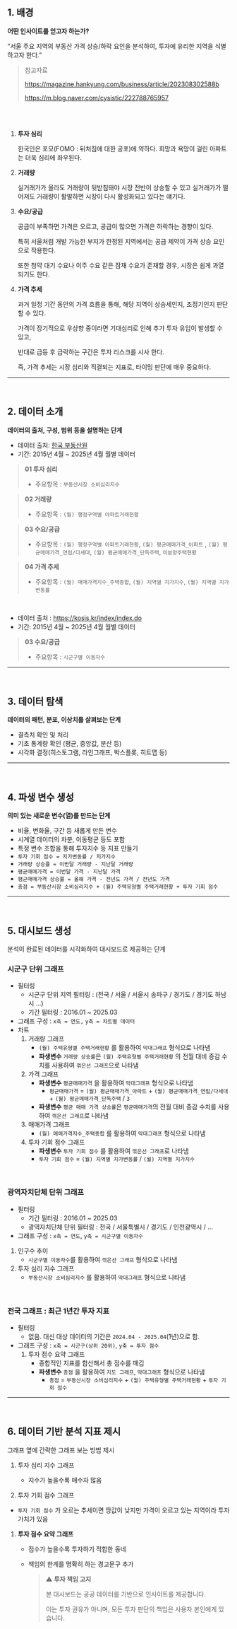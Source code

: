 ## 1. 배경

**어떤 인사이트를 얻고자 하는가?**

“서울 주요 지역의 부동산 가격 상승/하락 요인을 분석하여, 투자에 유리한 지역을 식별하고자 한다.”

> 참고자료
> 
> https://magazine.hankyung.com/business/article/202308302588b
> 
> https://m.blog.naver.com/cysistic/222788765957

<br><br>


1. **투자 심리**
    
    한국인은 포모(FOMO : 뒤처짐에 대한 공포)에 약하다. 희망과 욕망이 걸린 아파트는 더욱 심리에 좌우된다.
    
2. **거래량**
    
    실거래가가 올라도 거래량이 뒷받침돼야 시장 전반이 상승할 수 있고 실거래가가 떨어져도 거래량이 활발하면 시장이 다시 활성화되고 있다는 얘기다.
    
3. **수요/공급**
    
    공급이 부족하면 가격은 오르고, 공급이 많으면 가격은 하락하는 경향이 있다.
    
    특히 서울처럼 개발 가능한 부지가 한정된 지역에서는 공급 제약이 가격 상승 요인으로 작용한다.
    
    또한 청약 대기 수요나 이주 수요 같은 잠재 수요가 존재할 경우, 시장은 쉽게 과열되기도 한다.
    
4. **가격 추세**
    
    과거 일정 기간 동안의 가격 흐름을 통해, 해당 지역이 상승세인지, 조정기인지 판단할 수 있다.
    
    가격이 장기적으로 우상향 중이라면 기대심리로 인해 추가 투자 유입이 발생할 수 있고,
    
    반대로 급등 후 급락하는 구간은 투자 리스크를 시사 한다.
    
    즉, 가격 추세는 시장 심리와 직결되는 지표로, 타이밍 판단에 매우 중요하다.
    

---
<br>

## 2. 데이터 소개

**데이터의 출처, 구성, 범위 등을 설명하는 단계**

- 데이터 출처: [한국 부동산원](https://www.reb.or.kr/r-one/portal/openapi/openApiGuideCdPage.do)
- 기간: 2015년 4월 ~ 2025년 4월 월별 데이터

> **01 투자 심리**
> 
> - 주요항목 : `부동산시장 소비심리지수`

> **02 거래량**
> 
> - 주요항목 : `(월) 행정구역별 아파트거래현황`

> **03 수요/공급**
> 
> - 주요항목 : `(월) 행정구역별 아파트거래현황`, `(월) 평균매매가격_아파트` , `(월) 평균매매가격_연립/다세대`, `(월) 평균매매가격_단독주택`, `미분양주택현황`

> **04 가격 추세**
> 
> - 주요항목 : `(월) 매매가격지수_주택종합`, `(월) 지역별 지가지수`, `(월) 지역별 지가변동률`

<br>

- 데이터 출처 : https://kosis.kr/index/index.do
- 기간: 2015년 4월 ~ 2025년 4월 월별 데이터

> **03 수요/공급**
> 
> - 주요항목 : `시군구별 이동자수`

---
<br>

## 3. 데이터 탐색

**데이터의 패턴, 분포, 이상치를 살펴보는 단계**

- 결측치 확인 및 처리
- 기초 통계량 확인 (평균, 중앙값, 분산 등)
- 시각화 결정(히스토그램, 라인그래프, 박스플롯, 히트맵 등)

---
<br>

## 4. 파생 변수 생성

**의미 있는 새로운 변수(열)를 만드는 단계**

- 비율, 변화율, 구간 등 새롭게 만든 변수
- 시계열 데이터의 차분, 이동평균 등도 포함
- 특정 변수 조합을 통해 투자지수 등 지표 만들기
- `투자 기회 점수 = 지가변동률 / 지가지수`
- `거래량 상승률 = 이번달 거래량 - 지난달 거래량`
- `평균매매가격 = 이번달 가격 - 지난달 가격`
- `평균매매가격 상승률 = 올해 가격 - 전년도 가격 / 전년도 가격`
- `총점 = 부동산시장 소비심리지수 + (월) 주택유형별 주택거래현황 + 투자 기회 점수`

---
<br>

## 5. 대시보드 생성

분석이 완료된 데이터를 시각화하여 대시보드로 제공하는 단계

### 시군구 단위 그래프

- 필터링
    - 시군구 단위 지역 필터링 : (전국 / 서울 / 서울시 송파구 / 경기도 / 경기도 하남시 ...)
    - 기간 필터링 : 2016.01 ~ 2025.03
- 그래프 구성 : `x축 = 연도,` `y축 = 차트별 데이터`
- 차트
    1. 거래량 그래프 
        - `(월) 주택유형별 주택거래현황` 를 활용하여 `막대그래프` 형식으로 나타냄
        - **파생변수** `거래량 상승률`은 `(월) 주택유형별 주택거래현황` 의 전월 대비 증감 수치를 사용하여 `꺾은선 그래프`으로 나타냄
    2. 가격 그래프
        - **파생변수** `평균매매가격` 을 활용하여 `막대그래프` 형식으로 나타냄
            - `평균매매가격` = `(월) 평균매매가격_아파트` + `(월) 평균매매가격_연립/다세대`+ `(월) 평균매매가격_단독주택` / `3`
        - **파생변수** `평균 매매 가격 상승률`은 `평균매매가격`의 전월 대비 증감 수치를 사용하여 `꺾은선 그래프`로 나타냄
    3. 매매가격 그래프
        - `(월) 매매가격지수_주택종합` 를 활용하여 `막대그래프` 형식으로 나타냄
    4. 투자 기회 점수 그래프
        - **파생변수** `투자 기회 점수` 를 활용하여 `꺾은선 그래프`로 나타냄
        - `투자 기회 점수` = `(월) 지역별 지가변동률` / `(월) 지역별 지가지수`
<br>    

### 광역자치단체 단위 그래프

- 필터링
    - 기간 필터링 : 2016.01 ~ 2025.03
    - 광역자치단체 단위 필터링 : 전국 / 서울특별시 / 경기도 / 인천광역시 / …
- 그래프 구성 : `x축 = 연도`, `y축 = 시군구별 이동자수`
1. 인구수 추이
    - `시군구별 이동자수`를 활용하여 `꺾은선 그래프` 형식으로 나타냄
2. 투자 심리 지수 그래프
    - `부동산시장 소비심리지수` 를 활용하여 `막대그래프` 형식으로 나타냄

<br>

### 전국 그래프 : 최근 1년간 투자 지표

- 필터링
    - 없음. 대신 대상 데이터의 기간은 `2024.04 - 2025.04`(1년)으로 함.
- 그래프 구성 : `x축 = 시군구(상위 20위)`, `y축 = 투자 점수`
    1. 투자 점수 요약 그래프
        - 종합적인 지표를 합산해서 총 점수를 매김
        - **파생변수** `총점` 을 활용하여 `지도 그래프`, `막대그래프` 형식으로 나타냄
            - `총점` = `부동산시장 소비심리지수` + `(월) 주택유형별 주택거래현황` + `투자 기회 점수`

---
<br>

## 6. 데이터 기반 분석 지표 제시

그래프 옆에 간략한 그래프 보는 방법 제시

1. 투자 심리 지수 그래프
    - 지수가 높을수록 매수자 많음

5. 투자 기회 점수 그래프

- `투자 기회 점수` 가 오르는 추세이면 땅값이 낮지만 가격이 오르고 있는 지역이라 투자가치가 있음
1. **투자 점수 요약 그래프**
    - 점수가 높을수록 투자하기 적합한 동네
    - 책임의 한계를 명확히 하는 경고문구 추가
        
        > ⚠ **투자 책임 고지**
        > 
        > 
        > 본 대시보드는 공공 데이터를 기반으로 인사이트를 제공합니다.
        > 
        > 이는 투자 권유가 아니며, 모든 투자 판단의 책임은 사용자 본인에게 있습니다.
        >
